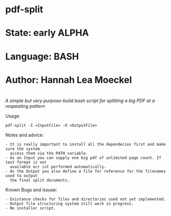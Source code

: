 #                                                                                               #
#           pdf-split                                                                           #
#        
#         
#       
#     State:    early ALPHA                                                                     #
#     Language: BASH                                                                            #
#     Author:   Hannah Lea Moeckel                                                              #
#                                                                                               #




_A simple but very purpose-build bash script for splitting a big PDF at a reapeating pattern_

  Usage:
  
    pdf-split -I <InputFile> -O <OutputFile>
    
  
  Notes and advice:
  
    - It is really important to install all the dependecies first and make sure the system
      access them via the PATH variable.
    - As an Input you can supply one big pdf of unlimited page count. If text format is not 
      available ocr ist performed automatically.
    - As the Output you also define a file for reference for the filenames used to output 
      the final split documents.
      
  Known Bugs and issuse:
  
    - Existance checks for files and directories used not yet implemented.
    - Output file structuring system still work in progress.
    - No installer script.
